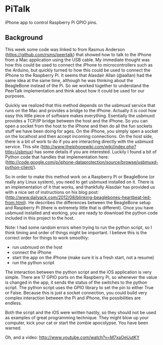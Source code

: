 PiTalk
======

iPhone app to control Raspberry Pi GPIO pins.

Background
------

This week some code was linked to from Rasmus Anderson (https://github.com/rsms/peertalk) that showed how to talk to the iPhone from a Mac application using the USB cable. My immediate thought was how this could be used to connect the iPhone to microcontrollers such as the Arduino, but quickly turned to how this could be used to connect the iPhone to the Raspberry Pi. It seems that Alasdair Allan (@aallan) had the same idea at the same time, although he was thinking about the BeagleBone instead of the Pi. So we worked together to understand the PeerTalk implementation and think about how it could be used for our purposes.

Quickly we realized that this method depends on the usbmuxd service that runs on the Mac and provides a bridge to the iPhone. Actually it is cool how easy this little piece of software makes everything. Esentially the usbmuxd provides a TCP/IP bridge between the host and the iPhone. So you can open a socket from the host to the iPhone and then do all the fun sockets stuff we have been doing for ages. On the iPhone, you simply open a socket on the localhost and then accept incoming connections. On the host side, there is a bit of work to do if you are interacting directly with the usbmuxd service. This site (http://www.theiphonewiki.com/wiki/index.php?title=Usbmux) has some details if you are interested. Luckily I found a bit of Python code that handles that implementation here: (http://code.google.com/p/iphone-dataprotection/source/browse/usbmuxd-python-client/).

So in order to make this method work on a Raspberry Pi or BeagleBone (or really any Linux system), you need to get usbmuxd installed on it. There is an implementation of it that works, and thankfully Alasdair has provided us with a nice set of instructions on his blog post: (http://www.dailyack.com/2012/08/blinking-beaglebones-heartbeat-led-from.html). He describes the differences between the BeagleBone setup and Raspberry Pi (there is extremely little that is different). Once you have usbmuxd installed and working, you are ready to download the python code included in this project to the host.

Note: I had some random errors when trying to run the python script, so I think timing and order of things might be important. I believe this is the correct order for things to work smoothly:
  - run usbmuxd on the host
  - connect the iPhone
  - start the app on the iPhone (make sure it is a fresh start, not a resume)
  - run the python script

The interaction between the python script and the iOS application is very simple. There are 17 GPIO ports on the Raspberry Pi, so whenever the value is changed in the app, it sends the status of the switches to the python script. The python script uses the GPIO library to set the pin to either True or False. Because this is just a socket connection, you could build very complex interaction between the Pi and iPhone, the possibilities are endless.

Both the script and the iOS were written hastily, so they should not be used as examples of great programming technique. They might blow up your computer, kick your cat or start the zombie apocolypse. You have been warned.

Oh, and a video:
http://www.youtube.com/watch?v=M7xaOeUutKY


